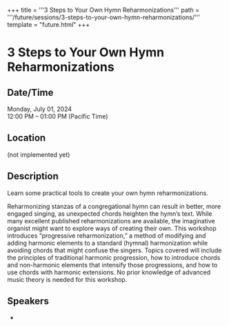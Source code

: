 +++
title = '''3 Steps to Your Own Hymn Reharmonizations'''
path = '''/future/sessions/3-steps-to-your-own-hymn-reharmonizations/'''
template = "future.html"
+++

<h1>3 Steps to Your Own Hymn Reharmonizations</h1>
<h2>Date/Time</h2>
<p>Monday, July 01, 2024<br>
12:00 PM – 01:00 PM (Pacific Time)</p>
<h2>Location</h2>
(not implemented yet)
<h2>Description</h2>
Learn some practical tools to create your own hymn reharmonizations.

Reharmonizing stanzas of a congregational hymn can result in better, more engaged singing, as unexpected chords heighten the hymn’s text. While many excellent published reharmonizations are available, the imaginative organist might want to explore ways of creating their own. This workshop introduces “progressive reharmonization,” a method of modifying and adding harmonic elements to a standard (hymnal) harmonization while avoiding chords that might confuse the singers. Topics covered will include the principles of traditional harmonic progression, how to introduce chords and non-harmonic elements that intensify those progressions, and how to use chords with harmonic extensions. No prior knowledge of advanced music theory is needed for this workshop.
<h2>Speakers</h2>
<ul><li><bound method Speaker.link of Speaker(data=SpeakerData(presenter_at=['9488FE9B-D820-4ED3-B063-C64B17106794', 'BF759DA2-8AED-4670-99A6-D193F3B8AEB3'], speaker_biography='Timothy Howard is Director of Music and Organist at Pasadena Presbyterian Church, and Lecturer in Music at California State University, Northridge. At PPC he directs two adult choirs, is Artistic Director of the churchâ€™s Friends of Music concert series, and oversees a professional staff of 11. At CSUN he heads the schoolâ€™s organ program, teaches music theory and analysis, musicianship, performance practice and other courses; has also conducted the Universityâ€™s Wind Symphony and Womenâ€™s Chorale. A graduate, with honors, from the University of Southern California with a Doctor of Musical Arts degree, Dr. Howard also holds degrees from Westminster Choir College and Biola University.  Dr. Howard has been an advocate for excellence in hymn playing since his first church organist post at age 13. Recognizing the power of congregational song and the ability of the organist to â€œshape the moment,â€\x9d he has devoted much energy to refining the appropriate skills to guide the congregation through a hymn.  In addition to his work as a service player, Dr. Howard is recognized by both colleagues and the public as an insightful solo and collaborative performer. He has been featured soloist for the Los Angeles Bach Festival and the Corona del Mar Baroque Music Festival, and has played with the Los Angeles Chamber Orchestra, the Los Angeles Philharmonicâ€™s Green Umbrella group and the Los Angeles Master Chorale, in addition to the concerto and solo appearances for PPCâ€™s Friends of Music concerts. His live performances of his organ scores for Nosferatu and From the Manger to the Cross have become popular with audiences.', speaker_display_name='Timothy Howard', speaker_first_name='Timothy', speaker_last_name='Howard', speaker_stub='EB4BAC1A-A05F-4895-BC1E-150221E3A7C2', speaker_title='', updated_date=datetime.date(2023, 9, 4)), updated=False, deleted=False)></li>

